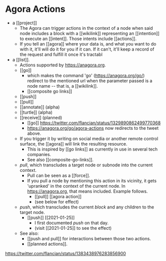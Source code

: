 # Agora Actions

- a [[project]]
  - The Agora can trigger actions in the context of a node when said node includes a block with a [[wikilink]] representing an [[intention]] to execute an [[intent]]. Those intents include [[actions]]. 
  - If you tell an [[agora]] where your data is, and what you want to do with it, it'll will do it for you if it can. If it can't, it'll keep a record of the request and fulfill it once it's tractabl
- a [[list]].
	- Actions supported by <https://anagora.org>.
	- [[go]]
	   - which makes the command 'go' (https://anagora.org/go/<node>) redirect to the mentioned url when the parameter passed is a node name -- that is, a [[wikilink]].
		- [[composite go links]]
	- [[push]]
	- [[pull]]
	- [[annotate]] (alpha)
	- [[turtle]] (alpha)
	- [[receive]] (planned)
		- [[go]] https://twitter.com/flancian/status/1329890862499770368
		- <https://anagora.org/go/agora-actions> now redirects to the tweet above.
	- If you trigger it by writing on social media or another remote control surface, the [[agora]] will link the resulting resource.
		- This is inspired by [[go links]] as currently in use in several tech companies.
		- See also [[composite-go-links]].
    - *pull*, which transcludes a target node or subnode into the current context.
      - Pull can be seen as a [[force]].
      - If you pull a node by mentioning this action in its vicinity, it gets 'upranked' in the context of the current node. In <https://anagora.org>, that means included. Example follows.
        - [[pull]] [[agora action]]
        - (see below for effect)
    - *push*, which transcludes the current *block* and any children to the target node. 
      - [[push]] [[2021-01-25]] 
        - I first documented *push* on that day.
        - (visit [[2021-01-25]] to see the effect)
  - See also:
    - [[push and pull]] for interactions between those two actions.
    - [[planned actions]].

https://twitter.com/flancian/status/1383438976283856900